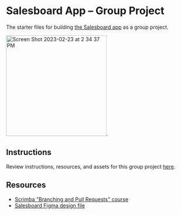 # Salesboard App – Group Project
The starter files for building [the Salesboard app](https://scrimba.com/scrim/co7fe43cfb10cd6f888c51d06) as a group project.  

<img width="274" alt="Screen Shot 2023-02-23 at 2 34 37 PM" src="https://user-images.githubusercontent.com/1447850/221011706-a6f0852c-82f5-4cfe-ab5e-fb3f565efefb.png">. 

## Instructions
Review instructions, resources, and assets for this group project [here](https://scrimba.com/links/salesboard-app-group-prj).

## Resources
- [Scrimba "Branching and Pull Requests" course](https://scrimba.com/learn/frontend/introduction-to-branching-and-pull-requests-co182451185db35ddb1d63195)
- [Salesboard Figma design file](https://scrimba.com/links/figma-salesboard)

